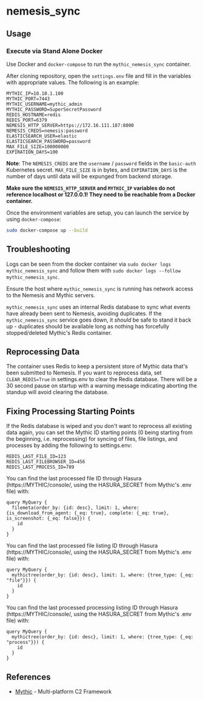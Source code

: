 # nemesis_sync

## Usage

### Execute via Stand Alone Docker

Use Docker and `docker-compose` to run the `mythic_nemesis_sync` container.

After cloning repository, open the `settings.env` file and fill in the variables with appropriate values. The following is an example:

``` text
MYTHIC_IP=10.10.1.100
MYTHIC_PORT=7443
MYTHIC_USERNAME=mythic_admin
MYTHIC_PASSWORD=SuperSecretPassword
REDIS_HOSTNAME=redis
REDIS_PORT=6379
NEMESIS_HTTP_SERVER=https://172.16.111.187:8000
NEMESIS_CREDS=nemesis:password
ELASTICSEARCH_USER=elastic
ELASTICSEARCH_PASSWORD=password
MAX_FILE_SIZE=100000000
EXPIRATION_DAYS=100
```

**Note**: The `NEMESIS_CREDS` are the `username` / `password` fields in the `basic-auth` Kubernetes secret. `MAX_FILE_SIZE` is in bytes, and `EXPIRATION_DAYS` is the number of days until data will be expunged from backend storage.

**Make sure the `NEMESIS_HTTP_SERVER` and `MYTHIC_IP` variables do not reference localhost or 127.0.0.1! They need to be reachable from a Docker container.**

Once the environment variables are setup, you can launch the service by using `docker-compose`:

``` bash
sudo docker-compose up --build
```

## Troubleshooting

Logs can be seen from the docker container via `sudo docker logs mythic_nemesis_sync` and follow them with `sudo docker logs --follow mythic_nemesis_sync`.

Ensure the host where `mythic_nemesis_sync` is running has network access to the Nemesis and Mythic servers.

`mythic_nemesis_sync` uses an internal Redis database to sync what events have already been sent to Nemesis, avoiding duplicates. If the `mythic_nemesis_sync` service goes down, it *should* be safe to stand it back up - duplicates should be available long as nothing has forcefully stopped/deleted Mythic's Redis container.

## Reprocessing Data

The container uses Redis to keep a persistent store of Mythic data that's been submitted to Nemesis. If you want to reprocess data, set `CLEAR_REDIS=True` in settings.env to clear the Redis database. There will be a 30 second pause on startup with a warning message indicating aborting the standup will avoid clearing the database.

## Fixing Processing Starting Points

If the Redis database is wiped and you don't want to reprocess all existing data again, you can set the Mythic ID starting points (0 being starting from the beginning, i.e. reprocessing) for syncing of files, file listings, and processes by adding the following to settings.env:

```
REDIS_LAST_FILE_ID=123
REDIS_LAST_FILEBROWSER_ID=456
REDIS_LAST_PROCESS_ID=789
```

You can find the last processed file ID through Hasura (https://MYTHIC/console/, using the HASURA_SECRET from Mythic's .env file) with:

```
query MyQuery {
  filemeta(order_by: {id: desc}, limit: 1, where: {is_download_from_agent: {_eq: true}, complete: {_eq: true}, is_screenshot: {_eq: false}}) {
    id
  }
}
```

You can find the last processed file listing ID through Hasura (https://MYTHIC/console/, using the HASURA_SECRET from Mythic's .env file) with:

```
query MyQuery {
  mythictree(order_by: {id: desc}, limit: 1, where: {tree_type: {_eq: "file"}}) {
    id
  }
}
```

You can find the last processed processing listing ID through Hasura (https://MYTHIC/console/, using the HASURA_SECRET from Mythic's .env file) with:

```
query MyQuery {
  mythictree(order_by: {id: desc}, limit: 1, where: {tree_type: {_eq: "process"}}) {
    id
  }
}
```

## References

- [Mythic](https://github.com/its-a-feature/Mythic) - Multi-platform C2 Framework
